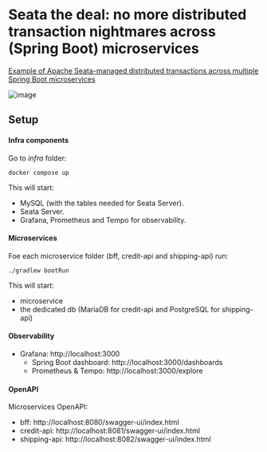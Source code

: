 
# Seata the deal: no more distributed transaction nightmares across (Spring Boot) microservices

[Example of Apache Seata-managed distributed transactions across multiple Spring Boot microservices](https://medium.com/@biagio.tozzi/seata-the-deal-no-more-distributed-transaction-nightmares-across-spring-boot-microservices-7155312032f5)

![image](https://github.com/user-attachments/assets/2ceffe93-ca6f-4288-80f7-1f4f693fe87b)

## Setup

#### Infra components
Go to *infra* folder:

    docker compose up

This will start:

- MySQL (with the tables needed for Seata Server).
- Seata Server.
- Grafana, Prometheus and Tempo for observability.

#### Microservices
Foe each microservice folder (bff, credit-api and shipping-api) run:

    ./gradlew bootRun

This will start:

- microservice
- the dedicated db (MariaDB for credit-api and PostgreSQL for shipping-api)

#### Observability
- Grafana: http://localhost:3000
  - Spring Boot dashboard: http://localhost:3000/dashboards
  - Prometheus & Tempo: http://localhost:3000/explore

#### OpenAPI
Microservices OpenAPI:
- bff: http://localhost:8080/swagger-ui/index.html
- credit-api: http://localhost:8081/swagger-ui/index.html
- shipping-api: http://localhost:8082/swagger-ui/index.html
